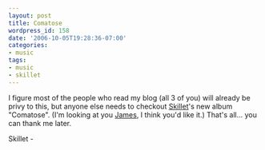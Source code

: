 ```yaml
---
layout: post
title: Comatose
wordpress_id: 158
date: '2006-10-05T19:28:36-07:00'
categories:
- music
tags:
- music
- skillet
---
```

I figure most of the people who read my blog (all 3 of you) will already be privy to this, but anyone else needs to checkout [Skillet][]'s new album "Comatose".  (I'm looking at you [James][], I think you'd like it.)  That's all... you can thank me later.

<a href="http://phobos.apple.com/WebObjects/MZStore.woa/wa/viewAlbum?i=193381619&id=193381606&s=143441">
  <img height="15" width="61" alt="Skillet - Comatose" src="http://ax.phobos.apple.com.edgesuite.net/images/badgeitunes61x15dark.gif"></img>
</a>

[Skillet]: http://www.skillet.com/
[James]: http://aioxipa.com/mrg/
